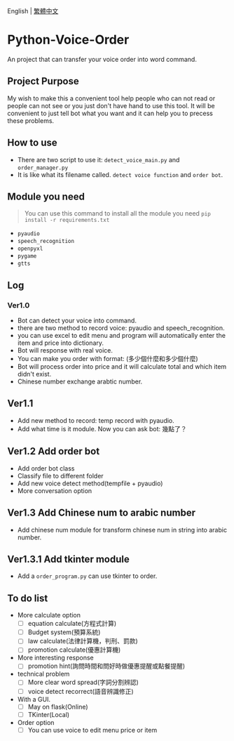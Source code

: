 English | [繁體中文](README_TCH.md)
# Python-Voice-Order
An project that can transfer your voice order into word command.

## Project Purpose
My wish to make this a convenient tool help people who can not read or people can not see or you just don't have hand to use this tool. It will be convenient to just tell bot what you want and it can help you to precess these problems.

## How to use
* There are two script to use it: ```detect_voice_main.py``` and ```order_manager.py```
* It is like what its filename called. ```detect voice function``` and ```order bot```.

## Module you need

> You can use this command to install all the module you need ```pip install -r requirements.txt```

* ```pyaudio```
* ```speech_recognition```
* ```openpyxl```
* ```pygame```
* ```gtts```

## Log
### Ver1.0
* Bot can detect your voice into command.
* there are two method to record voice: pyaudio and speech_recognition.
* you can use excel to edit menu and program will automatically enter the item and price into dictionary.
* Bot will response with real voice.
* You can make you order with format: (多少個什麼和多少個什麼)
* Bot will process order into price and it will calculate total and which item didn't exist.
* Chinese number exchange arabtic number.

## Ver1.1
* Add new method to record: temp record with pyaudio.
* Add what time is it module. Now you can ask bot: 幾點了？

## Ver1.2 Add order bot
* Add order bot class
* Classify file to different folder
* Add new voice detect method(tempfile + pyaudio)
* More conversation option

## Ver1.3 Add Chinese num to arabic number
* Add chinese num module for transform chinese num in string into arabic number.

## Ver1.3.1 Add tkinter module
* Add a ```order_program.py``` can use tkinter to order.

## To do list
* More calculate option
  - [ ] equation calculate(方程式計算)
  - [ ] Budget system(預算系統)
  - [ ] law calculate(法律計算機，判刑、罰款)
  - [ ] promotion calculate(優惠計算機)

* More interesting response
  - [ ] promotion hint(詢問時間和問好時做優惠提醒或點餐提醒)

* technical problem
  - [ ] More clear word spread(字詞分割辨認)
  - [ ] voice detect recorrect(語音辨識修正)

* With a GUI.
  - [ ] May on flask(Online)
  - [ ] TKinter(Local)

* Order option
  - [ ] You can use voice to edit menu price or item
